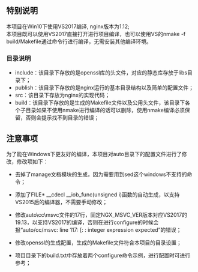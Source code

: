 ## 特别说明
本项目在Win10下使用VS2017编译, nginx版本为1.12;  
本项目既可以使用VS2017直接打开进行项目编译，也可以使用VS的nmake -f build/Makefile通过命令行进行编译，无需安装其他编译环境。

### 目录说明
* include：该目录下存放的是openssl库的头文件，对应的静态库存放于libs目录下；
* publish：该目录下存放的是nginx运行的基本目录结构以及简单的配置文件；
* src：该目录下存放为nginx的实现代码；
* build：该目录下存放的是生成的Makefile文件以及公用头文件，该目录下各个子目录如果不使用nmake进行编译的话可以删除，使用nmake编译必须保留，否则会提示找不到目录的错误；

## 注意事项
为了能在Windows下更友好的编译，本项目对auto目录下的配置文件进行了修改，修改项如下：
* 去掉了manage文档模块的生成，因为需要用到sed这个windows不支持的命令；

* 添加了FILE* __cdecl __iob_func(unsigned i)函数的自动生成，以支持VS2015后的编译器，不需要手动修改；
* 修改auto\cc\msvc文件的17行，固定NGX_MSVC_VER版本对应VS2017的19.13，以支持VS2017的编译，否则在进行configure的时候会报“auto/cc/msvc: line 117: [: : integer expression expected”的错误；
* 修改openssl的生成配置，生成的Makefile文件符合本项目的目录设置；
* 项目目录下的build.txt中存放着两个configure命令示例，进行配置时可进行参考；
